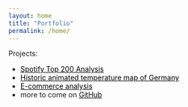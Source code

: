 ```yaml
---
layout: home
title: "Portfolio"
permalink: /home/
---
```


Projects:
- <a style="text-decoration:none; color: black;" href="https://hugolargo.github.io/slides.html"><u>Spotify Top 200 Analysis</u></a>
- <a style="text-decoration:none; color: black;" href="https://hugolargo.github.io/weather_germany.html"><u>Historic animated temperature map of Germany</u></a>
- <a style="text-decoration:none; color: black;" href="https://hugolargo.github.io/folder/smartbuy_dashboard_static.pdf"><u>E-commerce analysis</u></a>
- more to come on <a style="color: black;" href="https://github.com/hugolargo"><u>GitHub</u></a>

